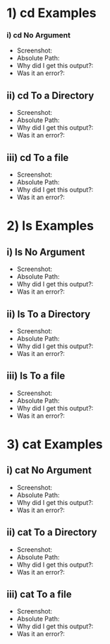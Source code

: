 # 1) cd Examples

### i) cd No Argument
* Screenshot:
* Absolute Path:
* Why did I get this output?:
* Was it an error?:
## ii) cd To a Directory
* Screenshot:
* Absolute Path:
* Why did I get this output?:
* Was it an error?:
## iii) cd To a file
* Screenshot:
* Absolute Path:
* Why did I get this output?:
* Was it an error?:

# 2) ls Examples

## i) ls No Argument
* Screenshot:
* Absolute Path:
* Why did I get this output?:
* Was it an error?:
## ii) ls To a Directory
* Screenshot:
* Absolute Path:
* Why did I get this output?:
* Was it an error?:
## iii) ls To a file
* Screenshot:
* Absolute Path:
* Why did I get this output?:
* Was it an error?:

# 3) cat Examples

## i) cat No Argument
* Screenshot:
* Absolute Path:
* Why did I get this output?:
* Was it an error?:
## ii) cat To a Directory
* Screenshot:
* Absolute Path:
* Why did I get this output?:
* Was it an error?:
## iii) cat To a file
* Screenshot:
* Absolute Path:
* Why did I get this output?:
* Was it an error?:
